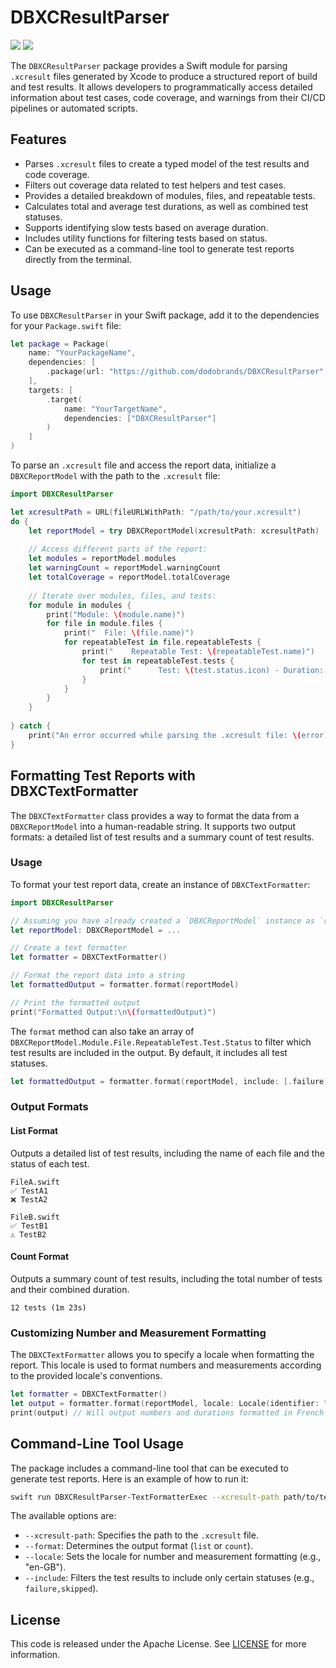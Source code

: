# DBXCResultParser

[![](https://img.shields.io/endpoint?url=https%3A%2F%2Fswiftpackageindex.com%2Fapi%2Fpackages%2Fdodobrands%2FDBXCResultParser%2Fbadge%3Ftype%3Dswift-versions)](https://swiftpackageindex.com/dodobrands/DBXCResultParser)
[![](https://img.shields.io/endpoint?url=https%3A%2F%2Fswiftpackageindex.com%2Fapi%2Fpackages%2Fdodobrands%2FDBXCResultParser%2Fbadge%3Ftype%3Dplatforms)](https://swiftpackageindex.com/dodobrands/DBXCResultParser)

The `DBXCResultParser` package provides a Swift module for parsing `.xcresult` files generated by Xcode to produce a structured report of build and test results. It allows developers to programmatically access detailed information about test cases, code coverage, and warnings from their CI/CD pipelines or automated scripts.

## Features

- Parses `.xcresult` files to create a typed model of the test results and code coverage.
- Filters out coverage data related to test helpers and test cases.
- Provides a detailed breakdown of modules, files, and repeatable tests.
- Calculates total and average test durations, as well as combined test statuses.
- Supports identifying slow tests based on average duration.
- Includes utility functions for filtering tests based on status.
- Can be executed as a command-line tool to generate test reports directly from the terminal.

## Usage

To use `DBXCResultParser` in your Swift package, add it to the dependencies for your `Package.swift` file:

```swift
let package = Package(
    name: "YourPackageName",
    dependencies: [
        .package(url: "https://github.com/dodobrands/DBXCResultParser", .upToNextMajor(from: "3.0.0"))
    ],
    targets: [
        .target(
            name: "YourTargetName",
            dependencies: ["DBXCResultParser"]
        )
    ]
)
```

To parse an `.xcresult` file and access the report data, initialize a `DBXCReportModel` with the path to the `.xcresult` file:

```swift
import DBXCResultParser

let xcresultPath = URL(fileURLWithPath: "/path/to/your.xcresult")
do {
    let reportModel = try DBXCReportModel(xcresultPath: xcresultPath)
    
    // Access different parts of the report:
    let modules = reportModel.modules
    let warningCount = reportModel.warningCount
    let totalCoverage = reportModel.totalCoverage
    
    // Iterate over modules, files, and tests:
    for module in modules {
        print("Module: \(module.name)")
        for file in module.files {
            print("  File: \(file.name)")
            for repeatableTest in file.repeatableTests {
                print("    Repeatable Test: \(repeatableTest.name)")
                for test in repeatableTest.tests {
                    print("      Test: \(test.status.icon) - Duration: \(test.duration)")
                }
            }
        }
    }
    
} catch {
    print("An error occurred while parsing the .xcresult file: \(error)")
}
```

## Formatting Test Reports with DBXCTextFormatter

The `DBXCTextFormatter` class provides a way to format the data from a `DBXCReportModel` into a human-readable string. It supports two output formats: a detailed list of test results and a summary count of test results.

### Usage

To format your test report data, create an instance of `DBXCTextFormatter`:

```swift
import DBXCResultParser

// Assuming you have already created a `DBXCReportModel` instance as `reportModel`
let reportModel: DBXCReportModel = ...

// Create a text formatter
let formatter = DBXCTextFormatter()

// Format the report data into a string
let formattedOutput = formatter.format(reportModel)

// Print the formatted output
print("Formatted Output:\n\(formattedOutput)")
```

The `format` method can also take an array of `DBXCReportModel.Module.File.RepeatableTest.Test.Status` to filter which test results are included in the output. By default, it includes all test statuses.

```swift
let formattedOutput = formatter.format(reportModel, include: [.failure])
```

### Output Formats

#### List Format
Outputs a detailed list of test results, including the name of each file and the status of each test.

```
FileA.swift
✅ TestA1
❌ TestA2

FileB.swift
✅ TestB1
⚠️ TestB2
```

#### Count Format
Outputs a summary count of test results, including the total number of tests and their combined duration.

```
12 tests (1m 23s)
```

### Customizing Number and Measurement Formatting

The `DBXCTextFormatter` allows you to specify a locale when formatting the report. This locale is used to format numbers and measurements according to the provided locale's conventions.

```swift
let formatter = DBXCTextFormatter()
let output = formatter.format(reportModel, locale: Locale(identifier: "fr_FR"))
print(output) // Will output numbers and durations formatted in French
```

## Command-Line Tool Usage

The package includes a command-line tool that can be executed to generate test reports. Here is an example of how to run it:

```bash
swift run DBXCResultParser-TextFormatterExec --xcresult-path path/to/tests.xcresult
```

The available options are:
- `--xcresult-path`: Specifies the path to the `.xcresult` file.
- `--format`: Determines the output format (`list` or `count`).
- `--locale`: Sets the locale for number and measurement formatting (e.g., "en-GB").
- `--include`: Filters the test results to include only certain statuses (e.g., `failure,skipped`).

## License

This code is released under the Apache License. See [LICENSE](LICENSE) for more information.